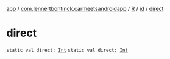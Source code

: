 [app](../../../index.md) / [com.lennertbontinck.carmeetsandroidapp](../../index.md) / [R](../index.md) / [id](index.md) / [direct](./direct.md)

# direct

`static val direct: `[`Int`](https://kotlinlang.org/api/latest/jvm/stdlib/kotlin/-int/index.html)
`static val direct: `[`Int`](https://kotlinlang.org/api/latest/jvm/stdlib/kotlin/-int/index.html)